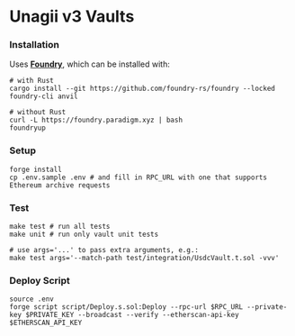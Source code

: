# Unagii v3 Vaults

### Installation

Uses [**Foundry**](https://github.com/foundry-rs/foundry), which can be installed with:

```shell
# with Rust
cargo install --git https://github.com/foundry-rs/foundry --locked foundry-cli anvil

# without Rust
curl -L https://foundry.paradigm.xyz | bash
foundryup
```

### Setup

```shell
forge install
cp .env.sample .env # and fill in RPC_URL with one that supports Ethereum archive requests
```

### Test

```shell
make test # run all tests
make unit # run only vault unit tests

# use args='...' to pass extra arguments, e.g.:
make test args='--match-path test/integration/UsdcVault.t.sol -vvv'
```

### Deploy Script

```shell
source .env
forge script script/Deploy.s.sol:Deploy --rpc-url $RPC_URL --private-key $PRIVATE_KEY --broadcast --verify --etherscan-api-key $ETHERSCAN_API_KEY
```
